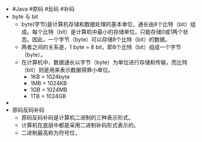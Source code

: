 - #Java #原码 #反码 #补码
- byte 与 bit
	- byte(字节)是计算机存储和数据处理的基本单位，通长由8个比特（bit）组成。每个比特（bit）是计算机中最小的存储单位，只能存储0或1两个状态。因此，一个字节（byte）可以存储8个比特（bit）的数据。
	- 两者之间的关系是，1 byte = 8 bit，即8个比特（bit）组成一个字节（byte）。
	- 在计算机中，数据通长以字节（byte）为单位进行存储和传输，而比特（bit）则是用来表示数据得罪小单位。
		- 1KB = 1024byte
		- 1MB = 1024KB
		- 1GB = 1024MB
		- 1TB = 1024GB
-
- 原码反码补码
	- 原码反码补码是计算机二进制的三种表示形式。
	- 计算机在底层中都是采用二进制补码形式表示的。
	- 二进制最高称为符号位，